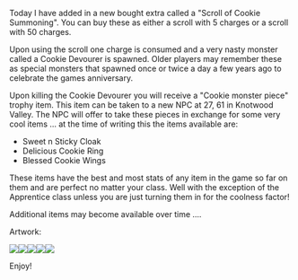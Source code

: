 Today I have added in a new bought extra called a "Scroll of Cookie Summoning". You can buy these as either a scroll with 5 charges or a scroll with 50 charges.

Upon using the scroll one charge is consumed and a very nasty monster called a Cookie Devourer is spawned. Older players may remember these as special monsters that spawned once or twice a day a few years ago to celebrate the games anniversary.

Upon killing the Cookie Devourer you will receive a "Cookie monster piece" trophy item. This item can be taken to a new NPC at 27, 61 in Knotwood Valley. The NPC will offer to take these pieces in exchange for some very cool items ... at the time of writing this the items available are:

*   Sweet n Sticky Cloak
*   Delicious Cookie Ring
*   Blessed Cookie Wings

These items have the best and most stats of any item in the game so far on them and are perfect no matter your class. Well with the exception of the Apprentice class unless you are just turning them in for the coolness factor!

Additional items may become available over time ....

Artwork:

![](game/i/6716.gif)![](game/i/6717.gif)![](game/i/6718.gif)![](game/i/6719.gif)![](game/i/6720.gif)

Enjoy!